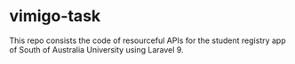 # vimigo-task
This repo consists the code of resourceful APIs for the student registry app of South of Australia University using Laravel 9.
